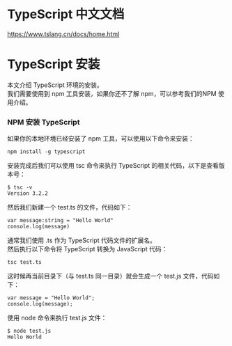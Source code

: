 # TypeScript 中文文档
https://www.tslang.cn/docs/home.html

# TypeScript 安装

本文介绍 TypeScript 环境的安装。
<br/>
我们需要使用到 npm 工具安装，如果你还不了解 npm，可以参考我们的NPM 使用介绍。

### NPM 安装 TypeScript
如果你的本地环境已经安装了 npm 工具，可以使用以下命令来安装：
```
npm install -g typescript
```

安装完成后我们可以使用 tsc 命令来执行 TypeScript 的相关代码，以下是查看版本号：
```
$ tsc -v
Version 3.2.2
```

然后我们新建一个 test.ts 的文件，代码如下：
```
var message:string = "Hello World" 
console.log(message)
```

通常我们使用 .ts 作为 TypeScript 代码文件的扩展名。
<br/>
然后执行以下命令将 TypeScript 转换为 JavaScript 代码：
```
tsc test.ts
```

这时候再当前目录下（与 test.ts 同一目录）就会生成一个 test.js 文件，代码如下：
```
var message = "Hello World";
console.log(message);
```

使用 node 命令来执行 test.js 文件：
```
$ node test.js 
Hello World
```